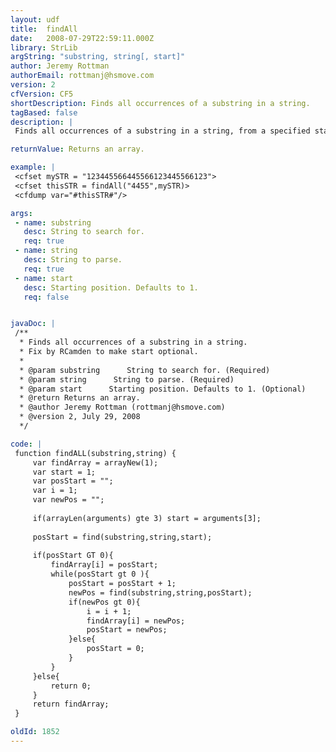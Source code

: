 ```yaml
---
layout: udf
title:  findAll
date:   2008-07-29T22:59:11.000Z
library: StrLib
argString: "substring, string[, start]"
author: Jeremy Rottman
authorEmail: rottmanj@hsmove.com
version: 2
cfVersion: CF5
shortDescription: Finds all occurrences of a substring in a string.
tagBased: false
description: |
 Finds all occurrences of a substring in a string, from a specified start position. The search is case-sensitive. Returns an array of each starting position.

returnValue: Returns an array.

example: |
 <cfset mySTR = "123445566445566123445566123">
 <cfset thisSTR = findAll("4455",mySTR)>
 <cfdump var="#thisSTR#"/>

args:
 - name: substring
   desc: String to search for.
   req: true
 - name: string
   desc: String to parse.
   req: true
 - name: start
   desc: Starting position. Defaults to 1.
   req: false


javaDoc: |
 /**
  * Finds all occurrences of a substring in a string.
  * Fix by RCamden to make start optional.
  * 
  * @param substring      String to search for. (Required)
  * @param string      String to parse. (Required)
  * @param start      Starting position. Defaults to 1. (Optional)
  * @return Returns an array. 
  * @author Jeremy Rottman (rottmanj@hsmove.com) 
  * @version 2, July 29, 2008 
  */

code: |
 function findALL(substring,string) {
     var findArray = arrayNew(1);    
     var start = 1;    
     var posStart = "";
     var i = 1;
     var newPos = "";
     
     if(arrayLen(arguments) gte 3) start = arguments[3];
 
     posStart = find(substring,string,start);
     
     if(posStart GT 0){
         findArray[i] = posStart;
         while(posStart gt 0 ){
             posStart = posStart + 1;
             newPos = find(substring,string,posStart);
             if(newPos gt 0){
                 i = i + 1;
                 findArray[i] = newPos;
                 posStart = newPos;
             }else{
                 posStart = 0;
             }
         }
     }else{
         return 0;
     }
     return findArray;
 }

oldId: 1852
---
```


